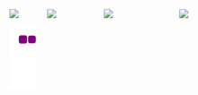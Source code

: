 
<div align=center style="display:flex;">
  
 <img width=100 src="https://i.imgur.com/Hse7kMC.gif"/>
 <img width=150 src="https://i.imgur.com/Hse7kMC.gif"/>
 <img width=200 src="https://i.imgur.com/Hse7kMC.gif"/>
  
 <img  width=300 src="https://media4.giphy.com/media/du3J3cXyzhj75IOgvA/giphy.gif?cid=790b76110d7e7df8be7cf962e6b73be43b070762fe3c2cc6&rid=giphy.gif&ct=g"/>
  
  </div>
 
</div>



![snake gif](https://github.com/berni23/berni23/blob/output/github-contribution-grid-snake.gif)

  <div align=center>
    
  
  </div>
 

<!--
**berni23/berni23** is a ✨ _special_ ✨ repository because its `README.md` (this file) appears on your GitHub profile.

Here are some ideas to get you started:

- 🔭 I’m currently working on ...
- 🌱 I’m currently learning ...
- 👯 I’m looking to collaborate on ...
- 🤔 I’m looking for help with ...
- 💬 Ask me about ...
- 📫 How to reach me: ...
- 😄 Pronouns: ...
- ⚡ Fun fact: ...
-->
